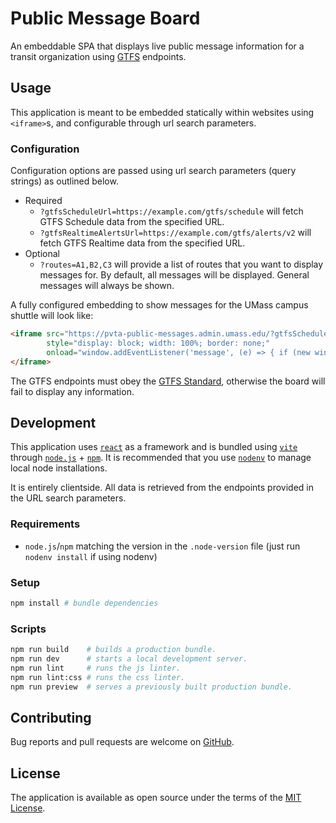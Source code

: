 # Public Message Board

An embeddable SPA that displays live public message information for a transit organization using
[GTFS][gtfs-standard] endpoints.

## Usage

This application is meant to be embedded statically within websites using `<iframe>`s, and configurable
through url search parameters.

### Configuration

Configuration options are passed using url search parameters (query strings) as outlined below.

- Required
  - `?gtfsScheduleUrl=https://example.com/gtfs/schedule` will fetch GTFS Schedule data from the specified URL.
  - `?gtfsRealtimeAlertsUrl=https://example.com/gtfs/alerts/v2` will fetch GTFS Realtime data from the specified URL.
- Optional
  - `?routes=A1,B2,C3` will provide a list of routes that you want to display messages for. By default, all messages
    will be displayed. General messages will always be shown.

A fully configured embedding to show messages for the UMass campus shuttle will look like:

```html
<iframe src="https://pvta-public-messages.admin.umass.edu/?gtfsScheduleUrl=https://example.com/gtfs/schedule&gtfsRealtimeAlertsUrl=https://example.com/gtfs/alerts/v2&routes=34,35"
        style="display: block; width: 100%; border: none;"
        onload="window.addEventListener('message', (e) => { if (new window.URL(e.origin).origin === new window.URL(this.src).origin) { this.height = e.data.height; } });">
</iframe>
```

The GTFS endpoints must obey the [GTFS Standard][gtfs-standard], otherwise the board will fail to display any information.

## Development

This application uses [`react`][react] as a framework and is bundled using [`vite`][vite]
through [`node.js`][nodejs] + [`npm`][npm]. It is recommended that you use
[`nodenv`][nodenv] to manage local node installations.

It is entirely clientside. All data is retrieved from the endpoints provided in the URL search parameters.

### Requirements

- `node.js`/`npm` matching the version in the `.node-version` file (just run `nodenv install` if using nodenv)

### Setup

```sh
npm install # bundle dependencies
```

### Scripts

```sh
npm run build    # builds a production bundle.
npm run dev      # starts a local development server.
npm run lint     # runs the js linter.
npm run lint:css # runs the css linter.
npm run preview  # serves a previously built production bundle.
```

## Contributing

Bug reports and pull requests are welcome on [GitHub][github].

## License

The application is available as open source under the terms of the [MIT License](license).

[github]: https://github.com/umts/avail-message-board
[gtfs-standard]: https://gtfs.org/documentation/overview
[license]: https://opensource.org/licenses/MIT
[nodejs]: https://nodejs.org
[nodenv]: https://github.com/nodenv/nodenv
[npm]: https://www.npmjs.com
[pvta]: https://pvta.com
[pvta-avail]: https://bustracker.pvta.com
[react]: https://react.dev
[vite]: https://vitejs.dev
